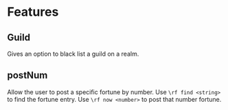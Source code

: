 # Features

## Guild
Gives an option to black list a guild on a realm.

## postNum
Allow the user to post a specific fortune by number.
Use ``\rf find <string>`` to find the fortune entry.
Use ``\rf now <number>`` to post that number fortune.

